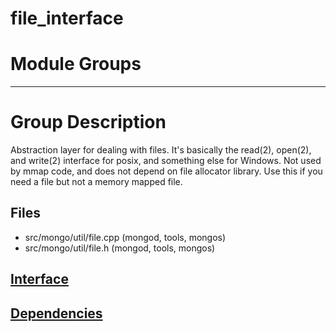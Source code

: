 # file\_interface

# Module Groups

-------------

# Group Description
Abstraction layer for dealing with files. It's basically the read(2), open(2), and write(2)  interface for posix, and something else for Windows. Not used by mmap code, and does not depend  on file allocator library. Use this if you need a file but not a memory mapped file.

## Files
- src/mongo/util/file.cpp   (mongod, tools, mongos)
- src/mongo/util/file.h   (mongod, tools, mongos)

## [Interface](interface/0)

## [Dependencies](dependencies/0)

